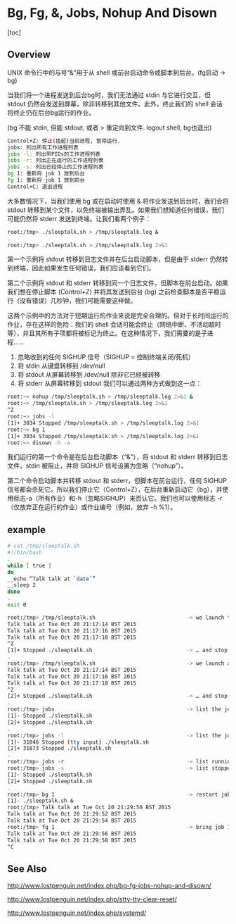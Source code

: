 # Bg, Fg, &, Jobs, Nohup And Disown

[toc]



## Overview

UNIX 命令行中的与号“&”用于从 shell 或前台启动命令或脚本到后台。(fg启动 -> bg)

当我们将一个进程发送到后台bg时，我们无法通过 stdin 与它进行交互，但 stdout 仍然会发送到屏幕，除非转移到其他文件。此外，终止我们的 shell 会话将终止仍在后台bg运行的作业。

(bg 不能 stdin, 但能 stdout, 或者 > 重定向到文件.  logout shell, bg也退出)

```sh
Control+Z: 停止(挂起)当前进程, 暂停运行.
jobs: 列出所有工作进程列表
jobs -l: 列出带PIDs的工作进程列表
jobs -r: 列出正在运行的工作进程列表
jobs -s: 列出已经停止的工作进程列表
bg 1: 重新将 job 1 放到后台
fg 1: 重新将 job 1 放到前台
Control+C: 退出进程
```

大多数情况下，当我们使用 bg 或在启动时使用 & 将作业发送到后台时，我们会将 stdout 转移到某个文件，以免终端被输出弄乱。如果我们想知道任何错误，我们可能仍然将 stderr 发送到终端。让我们看两个例子：

```sh
root:/tmp> ./sleeptalk.sh > /tmp/sleeptalk.log &
.
root:/tmp> ./sleeptalk.sh > /tmp/sleeptalk.log 2>&1
```

第一个示例将 stdout 转移到日志文件并在后台启动脚本，但是由于 stderr 仍然转到终端，因此如果发生任何错误，我们应该看到它们。

第二个示例将 stdout 和 stderr 转移到同一个日志文件，但脚本在前台启动。如果我们想在停止脚本 (Control+Z) 并将其发送到后台 (bg) 之前检查脚本是否平稳运行（没有错误）几秒钟，我们可能需要这样做。

这两个示例中的方法对于短期运行的作业来说是完全合理的。但对于长时间运行的作业，存在这样的危险：我们的 shell 会话可能会终止（网络中断、不活动超时等），并且其所有子项都将被标记为终止。在这种情况下，我们需要的是子进程......

1. 忽略收到的任何 SIGHUP 信号（SIGHUP = 控制终端关闭/死机）
2. 将 stdin 从键盘转移到 /dev/null
3. 将 stdout 从屏幕转移到 /dev/null 除非它已经被转移
4. 将 stderr 从屏幕转移到 stdout
  我们可以通过两种方式做到这一点：

```sh
root:~> nohup /tmp/sleeptalk.sh > /tmp/sleeptalk.log 2>&1 &
root:~> /tmp/sleeptalk.sh > /tmp/sleeptalk.log 2>&1
^Z
root:~> jobs -l
[1]+ 3034 Stopped /tmp/sleeptalk.sh > /tmp/sleeptalk.log 2>&1
root:~> bg 1
[1]+ 3034 Stopped /tmp/sleeptalk.sh > /tmp/sleeptalk.log 2>&1
root:~> disown -h -a
```

我们运行的第一个命令是在后台启动脚本（“&”），将 stdout 和 stderr 转移到日志文件，stdin 被阻止，并将 SIGHUP 信号设置为忽略（“nohup”）。

第二个命令启动脚本并转移 stdout 和 stderr，但脚本在前台运行，任何 SIGHUP 信号都会杀死它。所以我们停止它（Control+Z），在后台重新启动它（bg），并使用标志-a（所有作业）和-h（忽略SIGHUP）来否认它。我们也可以使用标志 -r（仅放弃正在运行的作业）或作业编号（例如，放弃 -h %1）。

## example

```sh
# cat /tmp/sleeptalk.sh
#!/bin/bash
.
while [ true ]
do
__echo “Talk talk at `date`”
__sleep 2
done
.
exit 0
```

```sh
root:/tmp> /tmp/sleeptalk.sh                             -> we launch the process …
Talk talk at Tue Oct 20 21:17:14 BST 2015
Talk talk at Tue Oct 20 21:17:16 BST 2015
Talk talk at Tue Oct 20 21:17:18 BST 2015
^Z
[1]+ Stopped ./sleeptalk.sh                              -> … and stop it with Control+Z
.
root:/tmp> /tmp/sleeptalk.sh                             -> we launch a second process …
Talk talk at Tue Oct 20 21:17:14 BST 2015
Talk talk at Tue Oct 20 21:17:16 BST 2015
Talk talk at Tue Oct 20 21:17:18 BST 2015
^Z
[2]+ Stopped ./sleeptalk.sh                              -> … and stop it again with Control+Z
.
root:/tmp> jobs                                          -> list the jobs in the background
[1]­- Stopped ./sleeptalk.sh
[2]+ Stopped ./sleeptalk.sh
.
root:/tmp> jobs -­l                                       -> list the jobs in the background with PIDs
[1]­- 31846 Stopped (tty input) ./sleeptalk.sh
[2]+ 31873 Stopped ./sleeptalk.sh
.
root:/tmp> jobs ­-r                                       -> list running jobs
root:/tmp> jobs -s                                       -> list stopped jobs
[1]-­ Stopped ./sleeptalk.sh
[2]+ Stopped ./sleeptalk.sh
.
root:/tmp> bg 1                                          -> restart job 1 in background
[1]­- ./sleeptalk.sh &
root:/tmp> Talk talk at Tue Oct 20 21:29:50 BST 2015
Talk talk at Tue Oct 20 21:29:52 BST 2015
Talk talk at Tue Oct 20 21:29:54 BST 2015
root:/tmp> fg 1                                          -> bring job 1 to foreground
Talk talk at Tue Oct 20 21:29:56 BST 2015
Talk talk at Tue Oct 20 21:29:58 BST 2015
^C     
```









## See Also

http://www.lostpenguin.net/index.php/bg-fg-jobs-nohup-and-disown/

http://www.lostpenguin.net/index.php/stty-tty-clear-reset/

http://www.lostpenguin.net/index.php/systemd/